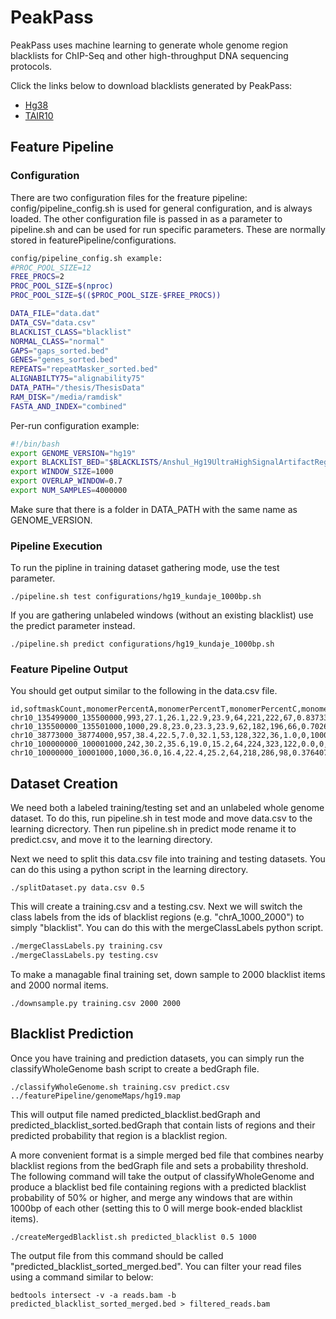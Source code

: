 # PeakPass

PeakPass uses machine learning to generate whole genome region blacklists for ChIP-Seq and other high-throughput DNA sequencing protocols.

Click the links below to download blacklists generated by PeakPass:

* [Hg38](blacklists/hg38/peakPass60Perc_sorted.bed)
* [TAIR10](blacklists/tair10/predicted_blacklist_sorted_0.6.bed)

## Feature Pipeline

### Configuration

There are two configuration files for the freature pipeline: config/pipeline_config.sh is used for general configuration, and is always loaded. The other configuration file is passed in as a parameter to pipeline.sh and can be used for run specific parameters. These are normally stored in featurePipeline/configurations.

```bash
config/pipeline_config.sh example:
#PROC_POOL_SIZE=12
FREE_PROCS=2
PROC_POOL_SIZE=$(nproc)
PROC_POOL_SIZE=$(($PROC_POOL_SIZE-$FREE_PROCS))

DATA_FILE="data.dat"
DATA_CSV="data.csv"
BLACKLIST_CLASS="blacklist"
NORMAL_CLASS="normal"
GAPS="gaps_sorted.bed"
GENES="genes_sorted.bed"
REPEATS="repeatMasker_sorted.bed"
ALIGNABILTY75="alignability75"
DATA_PATH="/thesis/ThesisData"
RAM_DISK="/media/ramdisk"
FASTA_AND_INDEX="combined"
```

Per-run configuration example:

```bash
#!/bin/bash
export GENOME_VERSION="hg19"
export BLACKLIST_BED="$BLACKLISTS/Anshul_Hg19UltraHighSignalArtifactRegions.bed"
export WINDOW_SIZE=1000
export OVERLAP_WINDOW=0.7
export NUM_SAMPLES=4000000
```

Make sure that there is a folder in DATA_PATH with the same name as GENOME_VERSION.

### Pipeline Execution

To run the pipline in training dataset gathering mode, use the test parameter.

`./pipeline.sh test configurations/hg19_kundaje_1000bp.sh`

If you are gathering unlabeled windows (without an existing blacklist) use the predict parameter instead.

`./pipeline.sh predict configurations/hg19_kundaje_1000bp.sh`

### Feature Pipeline Output

You should get output similar to the following in the data.csv file.

```
id,softmaskCount,monomerPercentA,monomerPercentT,monomerPercentC,monomerPercentG,uniqueKmers3,uniqueKmers4,monomerRepeats,twomerRepeats,alignabilityAvg,alignabilityBelowLowerThresh,alignabilityAboveUpperThresh,alignabilityMappingRatio,gapDistance,geneDistance,intersectingRepeats,classLabel
chr10_135499000_135500000,993,27.1,26.1,22.9,23.9,64,221,222,67,0.83733333331,0,678,0.0,24748,543,2,chr10_135498649_135502716
chr10_135500000_135501000,1000,29.8,23.0,23.3,23.9,62,182,196,66,0.70268333298,0,473,1.0,23748,1543,1,chr10_135498649_135502716
chr10_38773000_38774000,957,38.4,22.5,7.0,32.1,53,128,322,36,1.0,0,1000,0.0,44836,31920,3,chr10_38772277_38819357
chr10_100000000_100001000,242,30.2,35.6,19.0,15.2,64,224,323,122,0.0,0,0,1000,25868473,0,3,normal
chr10_10000000_10001000,1000,36.0,16.4,22.4,25.2,64,218,286,98,0.37640726139,493,319,2.0,7973676,99685,1,normal
```

## Dataset Creation

We need both a labeled training/testing set and an unlabeled whole genome dataset. To do this, run pipeline.sh in test mode and move data.csv to the learning dicrectory. Then run pipeline.sh in predict mode rename it to predict.csv, and move it to the learning directory.

Next we need to split this data.csv file into training and testing datasets. You can do this using a python script in the learning directory.

`./splitDataset.py data.csv 0.5`

This will create a training.csv and a testing.csv. Next we will switch the class labels from the ids of blacklist regions (e.g. "chrA_1000_2000") to simply "blacklist". You can do this with the mergeClassLabels python script.

```bash
./mergeClassLabels.py training.csv
./mergeClassLabels.py testing.csv
```

To make a managable final training set, down sample to 2000 blacklist items and 2000 normal items.

`./downsample.py training.csv 2000 2000`

## Blacklist Prediction

Once you have training and prediction datasets, you can simply run the classifyWholeGenome bash script to create a bedGraph file.

`./classifyWholeGenome.sh training.csv predict.csv ../featurePipeline/genomeMaps/hg19.map`

This will output file named predicted_blacklist.bedGraph and predicted_blacklist_sorted.bedGraph that contain lists of regions and their predicted probability that region is a blacklist region.

A more convenient format is a simple merged bed file that combines nearby blacklist regions from the bedGraph file and sets a probability threshold. The following command will take the output of classifyWholeGenome and produce a blacklist bed file containing regions with a predicted blacklist probability of 50% or higher, and merge any windows that are within 1000bp of each other (setting this to 0 will merge book-ended blacklist items).

`./createMergedBlacklist.sh predicted_blacklist 0.5 1000`

The output file from this command should be called "predicted_blacklist_sorted_merged.bed". You can filter your read files using a command similar to below:

`bedtools intersect -v -a reads.bam -b predicted_blacklist_sorted_merged.bed > filtered_reads.bam`

